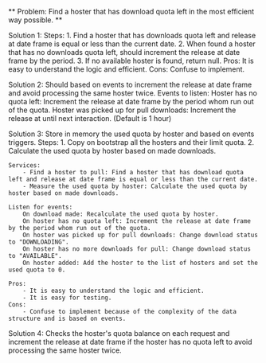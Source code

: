 ** Problem: Find a hoster that has download quota left in the most efficient way possible. **

Solution 1:
	Steps:
		1. Find a hoster that has downloads quota left and release at date frame is equal or less than the current date.
		2. When found a hoster that has no downloads quota left, should increment the release at date frame by the period.
		3. If no available hoster is found, return null.
	Pros: It is easy to understand the logic and efficient.
	Cons: Confuse to implement.

Solution 2: Should based on events to increment the release at date frame and avoid processing the same hoster twice.
	Events to listen:
		Hoster has no quota left: Increment the release at date frame by the period whom run out of the quota.
		Hoster was picked up for pull downloads: Increment the release at until next interaction. (Default is 1 hour)

Solution 3: Store in memory the used quota by hoster and based on events triggers.
	Steps:
		1. Copy on bootstrap all the hosters and their limit quota.
		2. Calculate the used quota by hoster based on made downloads.

	Services:
		- Find a hoster to pull: Find a hoster that has download quota left and release at date frame is equal or less than the current date.
		- Measure the used quota by hoster: Calculate the used quota by hoster based on made downloads.

	Listen for events:
		On download made: Recalculate the used quota by hoster.
		On hoster has no quota left: Increment the release at date frame by the period whom run out of the quota.
		On hoster was picked up for pull downloads: Change download status to "DOWNLOADING".
		On hoster has no more downloads for pull: Change download status to "AVAILABLE".
		On hoster added: Add the hoster to the list of hosters and set the used quota to 0.

	Pros:
		- It is easy to understand the logic and efficient.
		- It is easy for testing.
	Cons:
		- Confuse to implement because of the complexity of the data structure and is based on events.

Solution 4: Checks the hoster's quota balance on each request and increment the release at date frame if the hoster has no quota left to avoid processing the same hoster twice.

